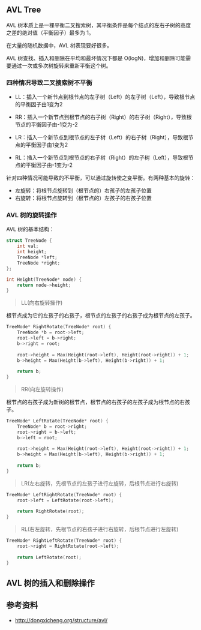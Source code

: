 ## AVL Tree

AVL 树本质上是一棵平衡二叉搜索树，其平衡条件是每个结点的左右子树的高度之差的绝对值（平衡因子）最多为 1。

在大量的随机数据中，AVL 树表现要好很多。

AVL 树查找、插入和删除在平均和最坏情况下都是 O(logN)，增加和删除可能需要通过一次或多次树旋转来重新平衡这个树。

### 四种情况导致二叉搜索树不平衡

* LL：插入一个新节点到根节点的左子树（Left）的左子树（Left），导致根节点的平衡因子由1变为2

* RR：插入一个新节点到根节点的右子树（Right）的右子树（Right），导致根节点的平衡因子由-1变为-2

* LR：插入一个新节点到根节点的左子树（Left）的右子树（Right），导致根节点的平衡因子由1变为2

* RL：插入一个新节点到根节点的右子树（Right）的左子树（Left），导致根节点的平衡因子由-1变为-2

针对四种情况可能导致的不平衡，可以通过旋转使之变平衡。有两种基本的旋转：

* 左旋转：将根节点旋转到（根节点的）右孩子的左孩子位置
* 右旋转：将根节点旋转到（根节点的）左孩子的右孩子位置

### AVL 树的旋转操作

AVL 树的基本结构：

```c++
struct TreeNode {
    int val;
    int height;
    TreeNode *left;
    TreeNode *right;
};

int Height(TreeNode* node) {
    return node->height;
}
```

> LL(向右旋转操作)

根节点成为它的左孩子的右孩子，根节点的左孩子的右孩子成为根节点的左孩子。

```c++
TreeNode* RightRotate(TreeNode* root) {
    TreeNode *b = root->left;
    root->left = b->right;
    b->right = root;
    
    root->height = Max(Height(root->left), Height(root->right)) + 1;
    b->height = Max(Height(b->left), Height(b->right)) + 1;
    
    return b;
}
```

> RR(向左旋转操作)

根节点的右孩子成为新树的根节点，根节点的右孩子的左孩子成为根节点的右孩子。

```c++
TreeNode* LeftRotate(TreeNode* root) {
    TreeNode* b = root->right;
    root->right = b->left;
    b->left = root;
    
    root->height = Max(Height(root->left), Height(root->right)) + 1;
    b->height = Max(Height(b->left), Height(b->right)) + 1;
    
    return b;
}
```

> LR(左右旋转，先根节点的左孩子进行左旋转，后根节点进行右旋转)

```c++
TreeNode* LeftRightRotate(TreeNode* root) {
    root->left = LeftRotate(root->left);
    
    return RightRotate(root);
}
```

> RL(右左旋转，先根节点的右孩子进行右旋转，后根节点进行左旋转)

```c++
TreeNode* RightLeftRotate(TreeNode* root) {
    root->right = RightRotate(root->left);
    
    return LeftRotate(root);
}
```

## AVL 树的插入和删除操作

## 参考资料

* http://dongxicheng.org/structure/avl/
